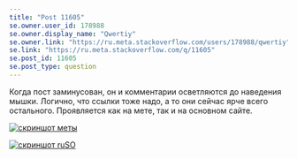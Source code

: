 ```yaml
---
title: "Post 11605"
se.owner.user_id: 178988
se.owner.display_name: "Qwertiy"
se.owner.link: "https://ru.meta.stackoverflow.com/users/178988/qwertiy"
se.link: "https://ru.meta.stackoverflow.com/q/11605"
se.post_id: 11605
se.post_type: question
---
```

<p>Когда пост заминусован, он и комментарии осветляются до наведения мышки. Логично, что ссылки тоже надо, а то они сейчас ярче всего остального. Проявляется как на мете, так и на основном сайте.</p>
<p><a href="https://i.stack.imgur.com/XzqE3.png" rel="nofollow noreferrer"><img src="https://i.stack.imgur.com/XzqE3.png" alt="скриншот меты" /></a></p>
<p><a href="https://i.stack.imgur.com/olIYu.png" rel="nofollow noreferrer"><img src="https://i.stack.imgur.com/olIYu.png" alt="скриншот ruSO" /></a></p>

